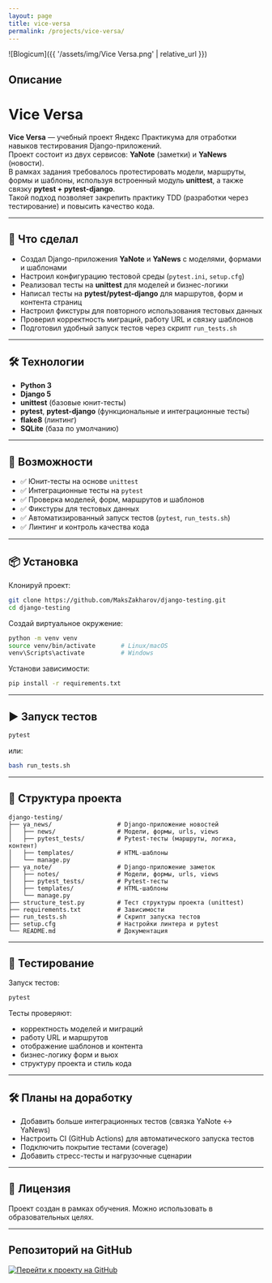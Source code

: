 ```yaml
---
layout: page
title: vice-versa
permalink: /projects/vice-versa/
---
```


![Blogicum]({{ '/assets/img/Vice Versa.png' | relative_url }})

## Описание

# Vice Versa

**Vice Versa** — учебный проект Яндекс Практикума для отработки навыков тестирования Django-приложений.  
Проект состоит из двух сервисов: **YaNote** (заметки) и **YaNews** (новости).  
В рамках задания требовалось протестировать модели, маршруты, формы и шаблоны, используя встроенный модуль **unittest**, а также связку **pytest + pytest-django**.  
Такой подход позволяет закрепить практику TDD (разработки через тестирование) и повысить качество кода.

---

## 🚀 Что сделал

- Создал Django-приложения **YaNote** и **YaNews** с моделями, формами и шаблонами  
- Настроил конфигурацию тестовой среды (`pytest.ini`, `setup.cfg`)  
- Реализовал тесты на **unittest** для моделей и бизнес-логики  
- Написал тесты на **pytest/pytest-django** для маршрутов, форм и контента страниц  
- Настроил фикстуры для повторного использования тестовых данных  
- Проверил корректность миграций, работу URL и связку шаблонов  
- Подготовил удобный запуск тестов через скрипт `run_tests.sh`

---

## 🛠 Технологии

- **Python 3**  
- **Django 5**  
- **unittest** (базовые юнит-тесты)  
- **pytest**, **pytest-django** (функциональные и интеграционные тесты)  
- **flake8** (линтинг)  
- **SQLite** (база по умолчанию)  

---

## 🔧 Возможности

- ✅ Юнит-тесты на основе `unittest`  
- ✅ Интеграционные тесты на `pytest`  
- ✅ Проверка моделей, форм, маршрутов и шаблонов  
- ✅ Фикстуры для тестовых данных  
- ✅ Автоматизированный запуск тестов (`pytest`, `run_tests.sh`)  
- ✅ Линтинг и контроль качества кода  

---

## 📦 Установка

Клонируй проект:

```bash
git clone https://github.com/MaksZakharov/django-testing.git
cd django-testing
```

Создай виртуальное окружение:

```bash
python -m venv venv
source venv/bin/activate       # Linux/macOS
venv\Scripts\activate          # Windows
```

Установи зависимости:

```bash
pip install -r requirements.txt
```

---

## ▶️ Запуск тестов

```bash
pytest
```

или:

```bash
bash run_tests.sh
```

---

## 📁 Структура проекта

```
django-testing/
├── ya_news/                  # Django-приложение новостей
│   ├── news/                 # Модели, формы, urls, views
│   ├── pytest_tests/         # Pytest-тесты (маршруты, логика, контент)
│   ├── templates/            # HTML-шаблоны
│   └── manage.py
├── ya_note/                  # Django-приложение заметок
│   ├── notes/                # Модели, формы, urls, views
│   ├── pytest_tests/         # Pytest-тесты
│   ├── templates/            # HTML-шаблоны
│   └── manage.py
├── structure_test.py         # Тест структуры проекта (unittest)
├── requirements.txt          # Зависимости
├── run_tests.sh              # Скрипт запуска тестов
├── setup.cfg                 # Настройки линтера и pytest
└── README.md                 # Документация
```

---

## 🧪 Тестирование

Запуск тестов:

```bash
pytest
```

Тесты проверяют:  
- корректность моделей и миграций  
- работу URL и маршрутов  
- отображение шаблонов и контента  
- бизнес-логику форм и вьюх  
- структуру проекта и стиль кода  

---

## 🛠 Планы на доработку

- Добавить больше интеграционных тестов (связка YaNote ↔ YaNews)  
- Настроить CI (GitHub Actions) для автоматического запуска тестов  
- Подключить покрытие тестами (coverage)  
- Добавить стресс-тесты и нагрузочные сценарии  

---

## 📜 Лицензия

Проект создан в рамках обучения. Можно использовать в образовательных целях.

---

## Репозиторий на GitHub

[![Перейти к проекту на GitHub](https://img.shields.io/badge/Открыть_проект_на_GitHub-100000?style=for-the-badge&logo=github&logoColor=white)](https://github.com/MaksZakharov/django-testing)

